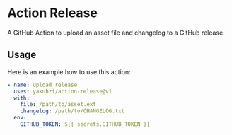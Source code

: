 # Action Release

A GitHub Action to upload an asset file and changelog to a GitHub release.

Usage
-------
Here is an example how to use this action:

```yaml  
- name: Upload release
  uses: yakuhzi/action-release@v1
  with:
    file: /path/to/asset.ext
    changelog: /path/to/CHANGELOG.txt
  env:
    GITHUB_TOKEN: ${{ secrets.GITHUB_TOKEN }}
```
